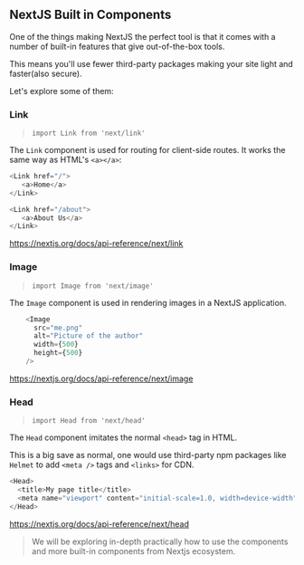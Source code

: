 ## NextJS Built in Components

One of the things making NextJS the perfect tool is that it comes with a number of built-in features that give out-of-the-box tools.

This means you'll use fewer third-party packages making your site light and faster(also secure).

Let's explore some of them:

### Link

>`import Link from 'next/link'`

The `Link` component is used for routing for client-side routes. It works the same way as HTML's `<a></a>`:

```js
<Link href="/">
   <a>Home</a>
</Link>

<Link href="/about">
   <a>About Us</a>
</Link>
```
https://nextjs.org/docs/api-reference/next/link

### Image

>`import Image from 'next/image'`

The `Image` component is used in rendering images in a NextJS application.

```js
    <Image
      src="me.png"
      alt="Picture of the author"
      width={500}
      height={500}
    />
```

https://nextjs.org/docs/api-reference/next/image

### Head

>`import Head from 'next/head'`

The `Head` component imitates the normal `<head>` tag in HTML.

This is a big save as normal, one would use third-party npm packages like `Helmet` to add `<meta />` tags and `<links>` for CDN.

```js
<Head>
  <title>My page title</title>
  <meta name="viewport" content="initial-scale=1.0, width=device-width" />
</Head>
```

https://nextjs.org/docs/api-reference/next/head

>We will be exploring in-depth practically how to use the components and more built-in components from Nextjs ecosystem.


